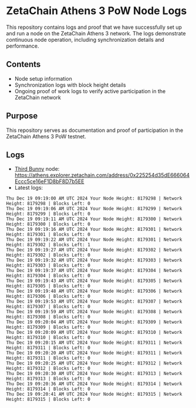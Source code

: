# ZetaChain Athens 3 PoW Node Logs
This repository contains logs and proof that we have successfully set up and run a node on the ZetaChain Athens 3 network. The logs demonstrate continuous node operation, including synchronization details and performance.

## Contents
- Node setup information
- Synchronization logs with block height details
- Ongoing proof of work logs to verify active participation in the ZetaChain network

## Purpose
This repository serves as documentation and proof of participation in the ZetaChain Athens 3 PoW testnet.

## Logs

- [Third Bunny](https://thirdbunny.xyz/) node: https://athens.explorer.zetachain.com/address/0x225254d35dE666064Eccc5ce16eF1D8bF8D7b5EE
- Latest logs:
```
Thu Dec 19 09:19:00 AM UTC 2024 Your Node Height: 8179298 | Network Height: 8179298 | Blocks Left: 0
Thu Dec 19 09:19:06 AM UTC 2024 Your Node Height: 8179299 | Network Height: 8179299 | Blocks Left: 0
Thu Dec 19 09:19:11 AM UTC 2024 Your Node Height: 8179300 | Network Height: 8179300 | Blocks Left: 0
Thu Dec 19 09:19:16 AM UTC 2024 Your Node Height: 8179301 | Network Height: 8179301 | Blocks Left: 0
Thu Dec 19 09:19:22 AM UTC 2024 Your Node Height: 8179301 | Network Height: 8179302 | Blocks Left: 1
Thu Dec 19 09:19:27 AM UTC 2024 Your Node Height: 8179302 | Network Height: 8179302 | Blocks Left: 0
Thu Dec 19 09:19:32 AM UTC 2024 Your Node Height: 8179303 | Network Height: 8179303 | Blocks Left: 0
Thu Dec 19 09:19:37 AM UTC 2024 Your Node Height: 8179304 | Network Height: 8179304 | Blocks Left: 0
Thu Dec 19 09:19:43 AM UTC 2024 Your Node Height: 8179305 | Network Height: 8179305 | Blocks Left: 0
Thu Dec 19 09:19:48 AM UTC 2024 Your Node Height: 8179306 | Network Height: 8179306 | Blocks Left: 0
Thu Dec 19 09:19:53 AM UTC 2024 Your Node Height: 8179307 | Network Height: 8179307 | Blocks Left: 0
Thu Dec 19 09:19:59 AM UTC 2024 Your Node Height: 8179308 | Network Height: 8179308 | Blocks Left: 0
Thu Dec 19 09:20:04 AM UTC 2024 Your Node Height: 8179309 | Network Height: 8179309 | Blocks Left: 0
Thu Dec 19 09:20:09 AM UTC 2024 Your Node Height: 8179310 | Network Height: 8179310 | Blocks Left: 0
Thu Dec 19 09:20:15 AM UTC 2024 Your Node Height: 8179311 | Network Height: 8179311 | Blocks Left: 0
Thu Dec 19 09:20:20 AM UTC 2024 Your Node Height: 8179311 | Network Height: 8179311 | Blocks Left: 0
Thu Dec 19 09:20:25 AM UTC 2024 Your Node Height: 8179312 | Network Height: 8179312 | Blocks Left: 0
Thu Dec 19 09:20:30 AM UTC 2024 Your Node Height: 8179313 | Network Height: 8179313 | Blocks Left: 0
Thu Dec 19 09:20:36 AM UTC 2024 Your Node Height: 8179314 | Network Height: 8179314 | Blocks Left: 0
Thu Dec 19 09:20:41 AM UTC 2024 Your Node Height: 8179315 | Network Height: 8179315 | Blocks Left: 0
```
